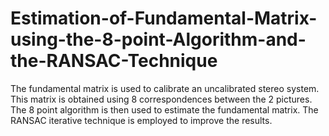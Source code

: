 # Estimation-of-Fundamental-Matrix-using-the-8-point-Algorithm-and-the-RANSAC-Technique

The fundamental matrix is used to calibrate an uncalibrated stereo system. This matrix is obtained using 8 correspondences between 
the 2 pictures. The 8 point algorithm is then used to estimate the fundamental matrix. The RANSAC iterative technique is employed
to improve the results.
